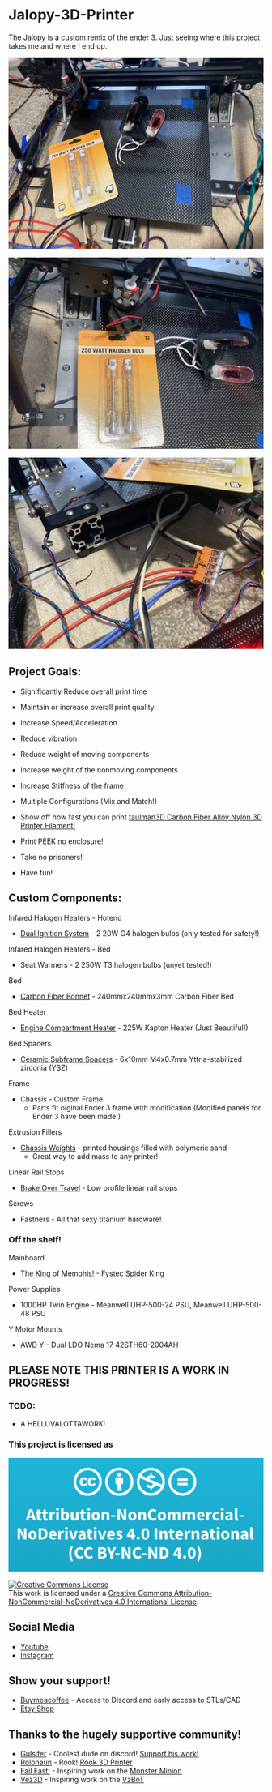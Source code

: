 # Jalopy-3D-Printer
The Jalopy is a custom remix of the ender 3. Just seeing where this project takes me and where I end up.

![Image of Jalopy 3D Printer](https://github.com/Leviathan3DPrinting/Jalopy-3D-Printer/blob/main/Images/Jalopy.jpg)

![Closeup Picture](https://github.com/Leviathan3DPrinting/Jalopy-3D-Printer/blob/main/Images/Jalopy(2).jpg)

![Wiring Snapshot](https://github.com/Leviathan3DPrinting/Jalopy-3D-Printer/blob/main/Images/Jalopy(3).jpg)

## Project Goals:

- Significantly Reduce overall print time

- Maintain or increase overall print quality

- Increase Speed/Acceleration

- Reduce vibration

- Reduce weight of moving components

- Increase weight of the nonmoving components

- Increase Stiffness of the frame

- Multiple Configurations (Mix and Match!)

- Show off how fast you can print [taulman3D Carbon Fiber Alloy Nylon 3D Printer Filament!](https://taulman3d.com/carbonfiberalloynylonfilament.html)

- Print PEEK no enclosure!

- Take no prisoners!

- Have fun!



## Custom Components:

Infared Halogen Heaters - Hotend
- [Dual Ignition System](https://github.com/Leviathan3DPrinting/Dual-Ignition-System) - 2 20W G4 halogen bulbs (only tested for safety!)

Infared Halogen Heaters - Bed
- Seat Warmers - 2 250W T3 halogen bulbs (unyet tested!)

Bed
- [Carbon Fiber Bonnet](https://github.com/Leviathan3DPrinting/Jalopy-3D-Printer/tree/ad34be1e4e56d2a3a7dab663aaee73733993598e/Custom%20High%20Performance%20Parts/Carbon%20Fiber%20Bonnet) - 240mmx240mmx3mm Carbon Fiber Bed

Bed Heater
- [Engine Compartment Heater](https://github.com/Leviathan3DPrinting/Jalopy-3D-Printer/blob/ad34be1e4e56d2a3a7dab663aaee73733993598e/Custom%20High%20Performance%20Parts/Engine%20Compartment%20Heater) - 225W Kapton Heater (Just Beautiful!)

Bed Spacers
- [Ceramic Subframe Spacers](https://github.com/Leviathan3DPrinting/Jalopy-3D-Printer/tree/main/Custom%20High%20Performance%20Parts/Caeramic%20Subframe%20Spacers) - 6x10mm M4x0.7mm Yttria-stabilized zirconia (YSZ)

Frame
- Chassis - Custom Frame
  - Parts fit oiginal Ender 3 frame with modification (Modified panels for Ender 3 have been made!)

Extrusion Fillers
- [Chassis Weights](https://github.com/Leviathan3DPrinting/Jalopy-3D-Printer/tree/main/Custom%20High%20Performance%20Parts/Chassis%20Weights) - printed housings filled with polymeric sand
  - Great way to add mass to any printer!

Linear Rail Stops
- [Brake Over Travel](https://github.com/Leviathan3DPrinting/Jalopy-3D-Printer/tree/main/Custom%20High%20Performance%20Parts/Brake%20Over%20Travel) - Low profile linear rail stops

Screws
- Fastners - All that sexy titanium hardware!



### Off the shelf!

Mainboard
- The King of Memphis! - Fystec Spider King

Power Supplies
- 1000HP Twin Engine - Meanwell UHP-500-24 PSU, Meanwell UHP-500-48 PSU

Y Motor Mounts
- AWD Y - Dual LDO Nema 17 42STH60-2004AH

## PLEASE NOTE THIS PRINTER IS A WORK IN PROGRESS!

### TODO:
- A HELLUVALOTTAWORK!

### This project is licensed as
![image of license](https://github.com/Leviathan3DPrinting/Jalopy-3D-Printer/blob/3c9b3dcbf7b711fca9938695c092bdc71c62a8bb/LICENSE.png)

<a rel="license" href="http://creativecommons.org/licenses/by-nc-nd/4.0/"><img alt="Creative Commons License" style="border-width:0" src="https://i.creativecommons.org/l/by-nc-nd/4.0/88x31.png" /></a><br />This work is licensed under a <a rel="license" href="http://creativecommons.org/licenses/by-nc-nd/4.0/">Creative Commons Attribution-NonCommercial-NoDerivatives 4.0 International License</a>.

## Social Media
- [Youtube](https://www.youtube.com/@HoodPlastics)
- [Instagram](https://www.instagram.com/leviathan3dprinting)

## Show your support!
- [Buymeacoffee](https://www.buymeacoffee.com/Leviathan3D) - Access to Discord and early access to STLs/CAD
- [Etsy Shop](https://www.etsy.com/shop/Leviathan3DPrinting?ref=simple-shop-header-name&listing_id=1351359610)

## Thanks to the hugely supportive community!
- [Gulsifer](https://www.youtube.com/@Gulsifer) - Coolest dude on discord! [Support his work!](https://github.com/Gulsifer/Rook-3D-Printer-ROD-MOD)
- [Rolohaun](https://www.youtube.com/@Rolohaun) - Rook! [Rook 3D Printer](https://github.com/rolohaun/Rook)
- [Fail Fast!](https://www.youtube.com/@fail_fast) - Inspiring work on the [Monster Minion](https://discord.gg/9k7m44vcqj) 
- [Vez3D](https://www.youtube.com/@Vez3D) - Inspiring work on the [VzBoT](https://github.com/VzBoT3D)